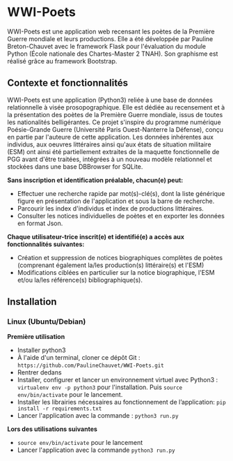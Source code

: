 # WWI-Poets

WWI-Poets est une application web recensant les poètes de la Première Guerre mondiale et leurs productions. Elle a été développée par Pauline Breton-Chauvet avec le framework Flask pour l'évaluation du module Python (École nationale des Chartes-Master 2 TNAH). Son graphisme est réalisé grâce au framework Bootstrap.

## Contexte et fonctionnalités

WWI-Poets est une application (Python3) reliée à une base de données relationnelle à visée prosopographique. Elle est dédiée au recensement et à la présentation des poètes de la Première Guerre mondiale, issus de toutes les nationalités belligérantes. Ce projet s'inspire du programme numérique Poésie-Grande Guerre (Université Paris Ouest-Nanterre la Défense), conçu en partie par l'auteure de cette application. Les données inhérentes aux individus, aux oeuvres littéraires ainsi qu'aux états de situation militaire (ESM) ont ainsi été partiellement extraites de la maquette fonctionnelle de PGG avant d'être traitées, intégrées à un nouveau modèle relationnel et stockées dans une base DBBrowser for SQLite.

**Sans inscription et identification préalable, chacun(e) peut:**
- Effectuer une recherche rapide par mot(s)-clé(s), dont la liste générique figure en présentation de l'application et sous la barre de recherche.
- Parcourir les index d'individus et index de productions littéraires.
- Consulter les notices individuelles de poètes et en exporter les données en format Json.

**Chaque utilisateur-trice inscrit(e) et identifié(e) a accès aux fonctionnalités suivantes:**
- Création et suppression de notices biographiques complètes de poètes (comprenant également la/les production(s) littéraire(s) et l'ESM)
- Modifications ciblées en particulier sur la notice biographique, l'ESM et/ou la/les référence(s) bibliographique(s).

## Installation

### Linux (Ubuntu/Debian)

**Première utilisation**

  - Installer python3
  - À l'aide d'un terminal, cloner ce dépôt Git : `https://github.com/PaulineChauvet/WWI-Poets.git`
  - Rentrer dedans
  - Installer, configurer et lancer un environnement virtuel avec Python3 : `virtualenv env -p python3` pour l'installation.
    Puis `source env/bin/activate` pour le lancement.
  - Installer les librairies nécessaires au fonctionnement de l’application: `pip install -r requirements.txt`
  - Lancer l'application avec la commande : `python3 run.py`

**Lors des utilisations suivantes**

  - `source env/bin/activate` pour le lancement
  - Lancer l'application avec la commande `python3 run.py`





